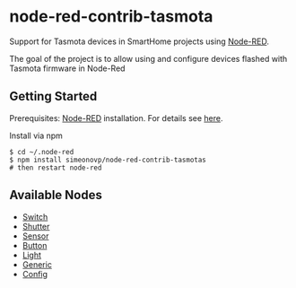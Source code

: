 # node-red-contrib-tasmota

Support for Tasmota devices in SmartHome projects using [Node-RED](https://nodered.org/).

The goal of the project is to allow using and configure devices flashed with Tasmota firmware in Node-Red

## Getting Started

Prerequisites: [Node-RED](https://nodered.org) installation. For details see [here](https://nodered.org/docs/getting-started/installation).

Install via npm

```shell
$ cd ~/.node-red
$ npm install simeonovp/node-red-contrib-tasmotas
# then restart node-red
```

## Available Nodes
- [Switch](#tasmota_switch)
- [Shutter](#tasmota_shutter)
- [Sensor](#tasmota_sensor)
- [Button](#tasmota_button)
- [Light](#tasmota_light)
- [Generic](#tasmota_generic)
- [Config](#tasmota_config)

